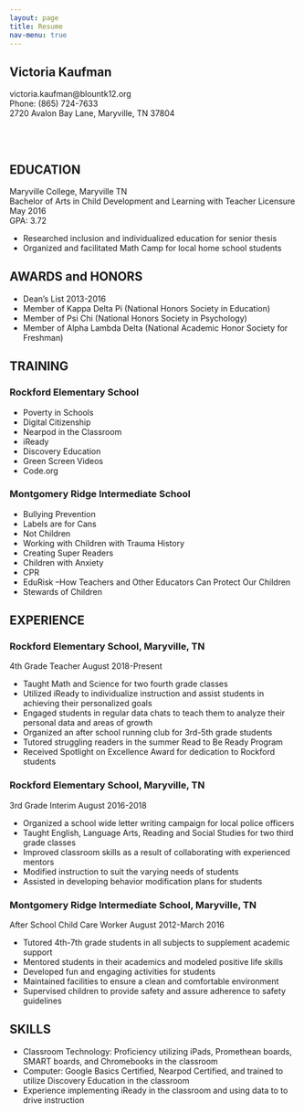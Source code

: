 ```yaml
---
layout: page
title: Resume
nav-menu: true
---
```

<div id="main" class="alt">

<!-- One -->
<section id="one">
	<div class="inner">

<div class="centered">
<h2>Victoria Kaufman</h2>
victoria.kaufman@blountk12.org<br>
Phone: (865) 724-7633<br>
2720 Avalon Bay Lane, Maryville, TN 37804<br>
</div>

<br><br>

<h2>EDUCATION</h2>
Maryville College, Maryville TN<br>
Bachelor of Arts in Child Development and Learning with Teacher Licensure			       May 2016<br>
GPA: 3.72
<ul>
	<li>Researched inclusion and individualized education for senior thesis</li>
	<li>Organized and facilitated Math Camp for local home school students</li>
</ul>

<h2>AWARDS and HONORS</h2>
<ul>	
	<li>Dean’s List 2013-2016</li>
	<li>Member of Kappa Delta Pi (National Honors Society in Education)</li>
	<li>Member of Psi Chi (National Honors Society in Psychology)</li>
	<li>Member of Alpha Lambda Delta (National Academic Honor Society for Freshman)</li>
</ul>

<h2>TRAINING</h2>
<h3>Rockford Elementary School</h3>
	<ul>	
	<li>Poverty in Schools</li>
	<li>Digital Citizenship</li>
	<li>Nearpod in the Classroom</li>
	<li>iReady</li>
	<li>Discovery Education</li>
	<li>Green Screen Videos</li>
	<li>Code.org</li>
	</ul>
<h3>Montgomery Ridge Intermediate School</h3>
<ul>	
	<li>Bullying Prevention</li>
	<li>Labels are for Cans</li>
	<li>Not Children</li>
	<li>Working with Children with Trauma History</li>
	<li>Creating Super Readers</li>
	<li>Children with Anxiety</li>
	<li>CPR</li>
	<li>EduRisk –How Teachers and Other Educators Can Protect Our Children</li>
	<li>Stewards of Children</li>
</ul>

<h2>EXPERIENCE</h2>
<h3>Rockford Elementary School, Maryville, TN</h3>
4th Grade Teacher									August 2018-Present
<ul>
	<li>Taught Math and Science for two fourth grade classes</li>
	<li>Utilized iReady to individualize instruction and assist students in achieving their personalized goals</li>
	<li>Engaged students in regular data chats to teach them to analyze their personal data and areas of growth</li>
	<li>Organized an after school running club for 3rd-5th grade students</li>
	<li>Tutored struggling readers in the summer Read to Be Ready Program</li>
	<li>Received Spotlight on Excellence Award for dedication to Rockford students</li>
</ul>

<h3>Rockford Elementary School, Maryville, TN</h3>
3rd Grade Interim									August 2016-2018
<ul>
	<li>Organized a school wide letter writing campaign for local police officers</li>
	<li>Taught English, Language Arts, Reading and Social Studies for two third grade classes</li>
<li>Improved classroom skills as a result of collaborating with experienced mentors</li>
<li>Modified instruction to suit the varying needs of students</li>
<li>Assisted in developing behavior modification plans for students</li>
</ul>

<h3>Montgomery Ridge Intermediate School, Maryville, TN</h3>
After School Child Care Worker							      August 2012-March 2016
<ul>
	<li>Tutored 4th-7th grade students in all subjects to supplement academic support</li>
	<li>Mentored students in their academics and modeled positive life skills</li>
	<li>Developed fun and engaging activities for students</li>
	<li>Maintained facilities to ensure a clean and comfortable environment</li> 
	<li>Supervised children to provide safety and assure adherence to safety guidelines</li>
</ul>

<h2>SKILLS</h2>
<ul>
<li>Classroom Technology: Proficiency utilizing iPads, Promethean boards, SMART boards, and Chromebooks in the classroom</li>
<li>Computer: Google Basics Certified, Nearpod Certified, and trained to utilize Discovery Education in the classroom</li>
<li>Experience implementing iReady in the classroom and using data to to drive instruction</li>
</ul>

</div>
</section>
</div>